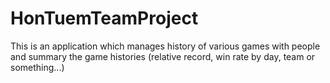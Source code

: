 # HonTuemTeamProject

This is an application which manages history of various games with people
and summary the game histories (relative record, win rate by day, team or something...)
